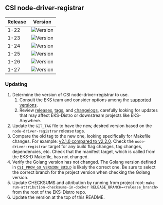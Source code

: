 ## CSI node-driver-registrar

| Release | Version                                                      |
|---------|--------------------------------------------------------------|
| 1-22    | ![Version](https://img.shields.io/badge/version-v2.8.0-blue) |
| 1-23    | ![Version](https://img.shields.io/badge/version-v2.8.0-blue) |
| 1-24    | ![Version](https://img.shields.io/badge/version-v2.8.0-blue) |
| 1-25    | ![Version](https://img.shields.io/badge/version-v2.8.0-blue) |
| 1-26    | ![Version](https://img.shields.io/badge/version-v2.8.0-blue) |
| 1-27    | ![Version](https://img.shields.io/badge/version-v2.8.0-blue) |


### Updating

1. Determine the version of CSI node-driver-registrar to use.
   1. Consult the EKS team and consider options among the 
      [supported versions](https://kubernetes-csi.github.io/docs/node-driver-registrar.html#supported-versions). 
   2. Review [releases](https://github.com/kubernetes-csi/node-driver-registrar/releases),
      [tags](https://github.com/kubernetes-csi/node-driver-registrar/tags),
      and [changelogs](https://github.com/kubernetes-csi/node-driver-registrar/tree/master/CHANGELOG),
      carefully looking for updates that may affect EKS-Distro or downstream 
      projects like EKS-Anywhere.
2. Update the `GIT_TAG` file to have the new, desired version based on the 
   `node-driver-registrar` release tags.
3. Compare the old tag to the new one, looking specifically for Makefile changes.
   For example:
   [v2.1.0 compared to v2.2.0](https://github.com/kubernetes-csi/node-driver-registrar/compare/v2.1.0...v2.2.0).
   Check the `node-driver-registrar` target for any build flag changes, tag 
   changes, dependencies, etc. Check that the manifest target, which is called
   from the EKS-D Makefile, has not changed.
4. Verify the Golang version has not changed. The Golang version defined in
   [`CSI_PROW_GO_VERSION_BUILD`](https://github.com/kubernetes-csi/node-driver-registrar/blob/v2.5.1/release-tools/prow.sh#L89)
   is likely the correct one. Be sure to select the correct branch for the
   project version when checking the Golang version.
5. Update CHECKSUMS and attribution by running from project root:
   `make run-attribution-checksums-in-docker RELEASE_BRANCH=<release_branch>` 
   from the root of the EKS-Distro repo.
6. Update the version at the top of this README.
